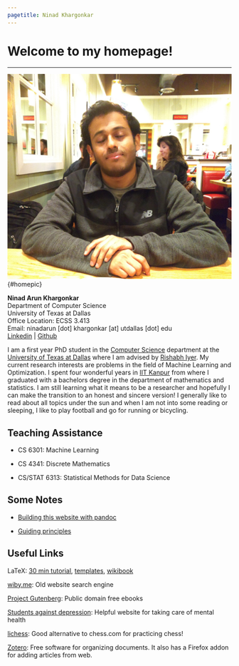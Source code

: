 ```yaml
---
pagetitle: Ninad Khargonkar
---
```


# Welcome to my homepage!

-----


![home](./etc/cover.jpg){#homepic}

**Ninad Arun Khargonkar**    
Department of Computer Science    
University of Texas at Dallas    
Office Location: ECSS 3.413     
Email: ninadarun [dot] khargonkar [at] utdallas [dot] edu       
[Linkedin](https://www.linkedin.com/in/ninadkhargonkar/) | [Github](https://github.com/kninad)     


I am a first year PhD student in the 
[Computer Science](https://www.cs.utdallas.edu/)
department at the [University of Texas at Dallas](https://www.utdallas.edu/) 
where I am advised by 
[Rishabh Iyer](https://sites.google.com/view/rishabhiyer/home). My current research 
interests are problems in the field of Machine Learning and Optimization.
I spent four wonderful years in [IIT Kanpur](https://www.iitk.ac.in/) 
from where I graduated with a bachelors degree in the department of mathematics and 
statistics. I am still learning what it means to be a researcher and hopefully
I can make the transition to an honest and sincere version!
I generally like to read about all topics under the sun and when I am not into 
some reading or sleeping, I like to play football and go for running or bicycling. 


## Teaching Assistance

- CS 6301: Machine Learning

- CS 4341: Discrete Mathematics

- CS/STAT 6313: Statistical Methods for Data Science


## Some Notes

- [Building this website with pandoc](notes-making-website.html)

- [Guiding principles](notes-guiding-principles.html)


## Useful Links

LaTeX: [30 min tutorial](https://www.overleaf.com/learn/latex/Learn_LaTeX_in_30_minutes), [templates](http://www.latextemplates.com/), [wikibook](https://en.wikibooks.org/wiki/LaTeX/)

[wiby.me](https://wiby.me/ ): Old website search engine

[Project Gutenberg](https://www.gutenberg.org/): Public domain free ebooks

[Students against depression](https://www.studentsagainstdepression.org/): Helpful website for taking care of mental health

[lichess](https://lichess.org/): Good alternative to chess.com for practicing chess!

[Zotero](https://www.zotero.org/): Free software for organizing documents. It 
also has a Firefox addon for adding articles from web.


